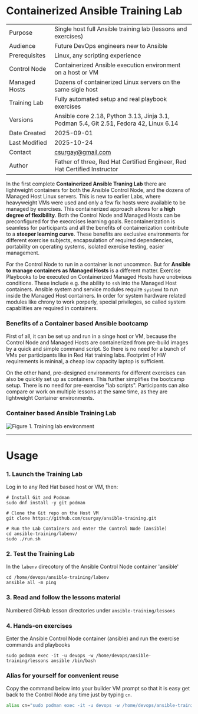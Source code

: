 # Containerized Ansible Training Lab

|           |            |
|-----------|------------|
| Purpose | Single host full Ansible training lab (lessons and exercises) |
| Audience | Future DevOps engineers new to Ansible |
| Prerequisites | Linux, any scripting experience |
| Control Node | Containerized Ansible execution environment on a host or VM |
| Managed Hosts | Dozens of containerized Linux servers on the same sigle host |
| Training Lab | Fully automated setup and real playbook exercises |
| Versions | Ansible core 2.18, Python 3.13, Jinja 3.1, Podman 5.4, Git 2.51, Fedora 42, Linux 6.14 |
| Date Created | 2025-09-01 |
| Last Modified | 2025-10-24 |
| Contact | csurgay@gmail.com |
| Author | Father of three, Red Hat Certified Engineer, Red Hat Certified Instructor |

In the first complete **Containerized Ansible Traning Lab** there are lightweight containers for both the Ansible Control Node, and the dozens of Managed Host Linux servers. This is new to earlier Labs, where heavyweight VMs were used and only a few fix hosts were available to be managed by exercises. This containerized approach allows for a **high degree of flexibility**. Both the Control Node and Managed Hosts can be preconfigured for the execrcises learning goals. Recontainerization is seamless for participants and all the benefits of containerization contribute to a **steeper learning curve**. These benefits are exclusive environments for different exercise subjects, encapsulation of required dependencies, portability on operating systems, isolated exercise testing, easier management.

For the Control Node to run in a container is not uncommon. But for **Ansible to manage containers as Managed Hosts** is a different matter. Exercise Playbooks to be executed on Containerized Managed Hosts have unobvious conditions. These include e.g. the ability to `ssh` into the Managed Host containers. Ansible system and service modules require `systemd` to run inside the Managed Host containers. In order for system hardware related modules like chrony to work porperly, special privileges, so called system capablities are required in containers. 

### Benefits of a Container based Ansible bootcamp

First of all, it can be set up and run in a singe host or VM, because the Control Node and Managed Hosts are containerized from pre-build images by a quick and simple command script. So there is no need for a bunch of VMs per participants like in Red Hat training labs. Footprint of HW requirements is mininal, a cheap low capacity laptop is sufficient. 

On the other hand, pre-designed environments for different exercises can also be quickly set up as containers. This further simplifies the bootcamp setup. There is no need for pre-exercise "lab scripts". Participants can also compare or work on multiple lessons at the same time, as they are lightweight Container environments.

### Container based Ansible Training Lab

![Figure 1. Training lab environment](https://csurgay.com/ansible/labenv.png)

---
# Usage

### 1. Launch the Training Lab

Log in to any Red Hat based host or VM, then:

```
# Install Git and Podman
sudo dnf install -y git podman

# Clone the Git repo on the Host VM
git clone https://github.com/csurgay/ansible-training.git

# Run the Lab Containers and enter the Control Node (ansible)
cd ansible-training/labenv/
sudo ./run.sh
```

### 2. Test the Training Lab

In the `labenv` direcotory of the Ansible Control Node container 'ansible'
```
cd /home/devops/ansible-training/labenv
ansible all -m ping
```

### 3. Read and follow the lessons material

Numbered GitHub lesson directories under `ansible-training/lessons`

### 4. Hands-on exercises

Enter the Ansible Control Node container (ansible) and run the exercise commands and playbooks

```
sudo podman exec -it -u devops -w /home/devops/ansible-training/lessons ansible /bin/bash
```

### Alias for yourself for convenient reuse

Copy the command below into your builder VM prompt so that it is easy get back to the Control Node any time just by typing `cn`.

```bash
alias cn="sudo podman exec -it -u devops -w /home/devops/ansible-training/lessons ansible /bin/bash"
```


